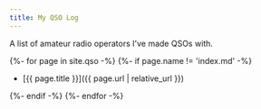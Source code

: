 ```yaml
---
title: My QSO Log
---
```


<p>
  A list of amateur radio operators I've made QSOs with.
</p>

{%- for page in site.qso -%}
{%- if page.name != 'index.md' -%}

- [{{ page.title }}]({{ page.url | relative_url }})

{%- endif -%}
{%- endfor -%}
